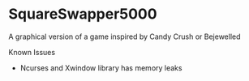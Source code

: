 # SquareSwapper5000
A graphical version of a game inspired by Candy Crush or Bejewelled

Known Issues
- Ncurses and Xwindow library has memory leaks

